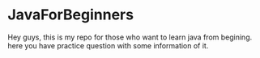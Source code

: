 # JavaForBeginners
Hey guys, this is my repo for those who want to learn java from begining. here you have practice question with some information of it.
